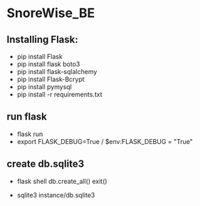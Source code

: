 # SnoreWise_BE

## Installing Flask:

- pip install Flask
- pip install flask boto3
- pip install flask-sqlalchemy
- pip install Flask-Bcrypt
- pip install pymysql
- pip install -r requirements.txt


## run flask

- flask run 
- export FLASK_DEBUG=True / $env:FLASK_DEBUG = "True"



## create db.sqlite3

- flask shell
db.create_all()
exit()

- sqlite3 instance/db.sqlite3
